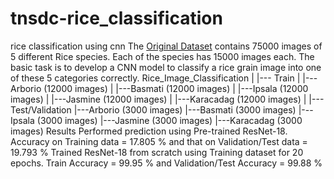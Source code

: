 # tnsdc-rice_classification
rice classification using cnn
The [Original Dataset](https://www.kaggle.com/datasets/muratkokludataset/rice-image-dataset) contains 75000 images of 5 different Rice species. Each of the species has 15000 images each. The basic task is to develop a CNN model to classify a rice grain image into one of these 5 categories correctly.
Rice_Image_Classification
|
|--- Train
|     |---Arborio (12000 images)
|     |---Basmati (12000 images)
|     |---Ipsala (12000 images)
|     |---Jasmine (12000 images)
|     |---Karacadag (12000 images)
|
|--- Test/Validation
      |---Arborio (3000 images)
      |---Basmati (3000 images)
      |---Ipsala (3000 images)
      |---Jasmine (3000 images)
      |---Karacadag (3000 images)
Results
Performed prediction using Pre-trained ResNet-18. Accuracy on Training data = 17.805 % and that on Validation/Test data = 19.793 %
Trained ResNet-18 from scratch using Training dataset for 20 epochs. Train Accuracy = 99.95 % and Validation/Test Accuracy = 99.88 %

